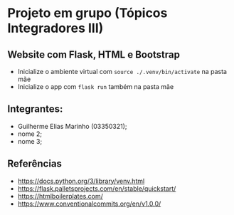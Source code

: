 # Projeto em grupo (Tópicos Integradores III)

## Website com Flask, HTML e Bootstrap
* Inicialize o ambiente virtual com `source ./.venv/bin/activate` na pasta mãe
* Inicialize o app com `flask run` também na pasta mãe

## Integrantes:

* Guilherme Elias Marinho (03350321);
* nome 2;
* nome 3; 

## Referências

* https://docs.python.org/3/library/venv.html
* https://flask.palletsprojects.com/en/stable/quickstart/
* https://htmlboilerplates.com/
* https://www.conventionalcommits.org/en/v1.0.0/
